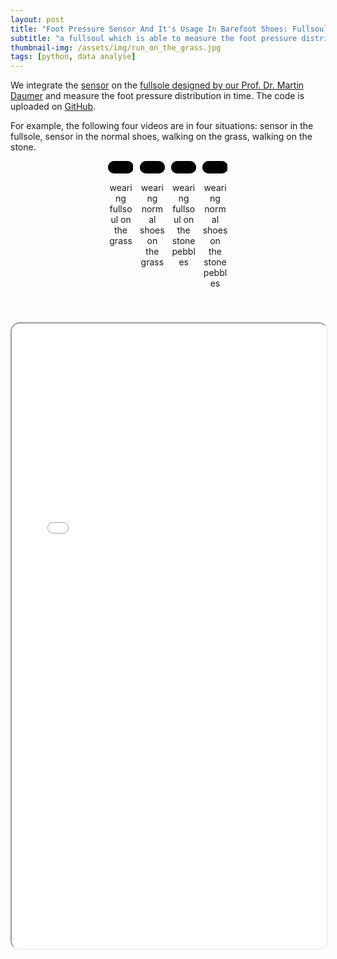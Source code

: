 ```yaml
---
layout: post
title: "Foot Pressure Sensor And It's Usage In Barefoot Shoes: Fullsoul Runningpad"
subtitle: "a fullsoul which is able to measure the foot pressure distribution in real time."
thumbnail-img: /assets/img/run_on_the_grass.jpg
tags: [python, data analyse]
---
```


We integrate the [sensor](https://www.moxiantech.com/) on the [fullsole designed by our Prof. Dr. Martin Daumer](https://fullsoul.de/) and measure the foot pressure distribution in time. The code is uploaded on [GitHub](https://github.com/weichkai/footPressureSensor).


For example,  the following four videos are in four situations: sensor in the fullsole, sensor in the normal shoes, walking on the grass, walking on the stone.

<!-- 视频网格样式 -->
<style>
.video-grid {
  display: flex;
  flex-wrap: wrap;
  gap: 10px;
  justify-content: center;
  margin-bottom: 40px;
}

.video-item {
  flex: 1 1 48%;
  max-width: 8%;
}

video {
  width: 100%;
  height: auto;
  border-radius: 10px;
}
</style>

<!-- 视频展示区域 -->
<div class="video-grid">
  <div class="video-item">
    <video controls>
      <source src="/assets/vid/fullsoul_wiese1-lessthan25MB.mp4" type="video/mp4">
      Your browser does not support the video tag.
    </video>
    <p style="text-align: center;">wearing fullsoul on the grass</p>
  </div>
  <div class="video-item">
    <video controls>
      <source src="/assets/vid/nrshoes_wiese2.mp4" type="video/mov">
      Your browser does not support the video tag.
    </video>
    <p style="text-align: center;">wearing normal shoes on the grass</p>
  </div>
  <div class="video-item">
    <video controls>
      <source src="/assets/vid/fullsoul_stone1.mp4" type="video/mov">
      Your browser does not support the video tag.
    </video>
    <p style="text-align: center;">wearing fullsoul on the stone pebbles</p>
  </div>
  <div class="video-item">
    <video controls>
      <source src="/assets/vid/nrshoes_stone2.mp4" type="video/mov">
      Your browser does not support the video tag.
    </video>
    <p style="text-align: center;">wearing normal shoes on the stone pebbles</p>
  </div>
</div>

<iframe src="/assets/pdf/foot_pressure_sensor_presentation_06082024_v15.pdf" width="100%" height="1000px" style="border-radius: 15px;"></iframe>
